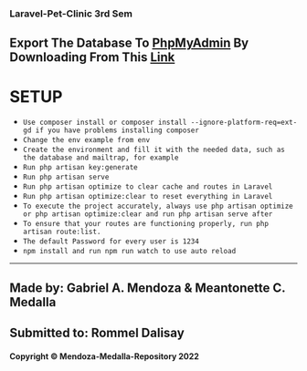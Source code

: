 ### Laravel-Pet-Clinic 3rd Sem
## Export The Database To [PhpMyAdmin](http://localhost/phpmyadmin/) By Downloading From This [Link](https://drive.google.com/drive/folders/1ApErDFturcb1tgqGDqO-LwDG51ApV2FW?usp=sharing)

# SETUP

-   `Use composer install or composer install --ignore-platform-req=ext-gd if you have problems installing composer`
-   `Change the env example from env`
-   `Create the environment and fill it with the needed data, such as the database and mailtrap, for example`
-   `Run php artisan key:generate`
-   `Run php artisan serve`
-   `Run php artisan optimize to clear cache and routes in Laravel`
-   `Run php artisan optimize:clear to reset everything in Laravel`
-   `To execute the project accurately, always use php artisan optimize or php artisan optimize:clear and run php artisan serve after`
-   `To ensure that your routes are functioning properly, run php artisan route:list.`
-   `The default Password for every user is 1234`
-   `npm install and run npm run watch to use auto reload`

---

## Made by: Gabriel A. Mendoza & Meantonette C. Medalla

## Submitted to: Rommel Dalisay

#### Copyright © Mendoza-Medalla-Repository 2022
